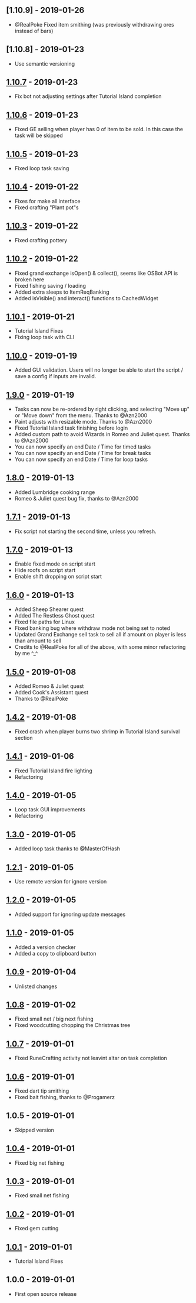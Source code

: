## [1.10.9] - 2019-01-26

- @RealPoke Fixed item smithing (was previously withdrawing ores instead of bars)

## [1.10.8] - 2019-01-23

- Use semantic versioning

## [1.10.7] - 2019-01-23

- Fix bot not adjusting settings after Tutorial Island completion

## [1.10.6] - 2019-01-23

- Fixed GE selling when player has 0 of item to be sold. In this case the task will be skipped

## [1.10.5] - 2019-01-23

- Fixed loop task saving

## [1.10.4] - 2019-01-22

- Fixes for make all interface
- Fixed crafting "Plant pot"s

## [1.10.3] - 2019-01-22

- Fixed crafting pottery

## [1.10.2] - 2019-01-22

- Fixed grand exchange isOpen() & collect(), seems like OSBot API is broken here
- Fixed fishing saving / loading
- Added extra sleeps to ItemReqBanking
- Added isVisible() and interact() functions to CachedWidget

## [1.10.1] - 2019-01-21

- Tutorial Island Fixes
- Fixing loop task with CLI

## [1.10.0] - 2019-01-19

- Added GUI validation. Users will no longer be able to start the script / save a config if inputs are invalid.

## [1.9.0] - 2019-01-19

- Tasks can now be re-ordered by right clicking, and selecting "Move up" or "Move down" from the menu. Thanks to @Azn2000
- Paint adjusts with resizable mode. Thanks to @Azn2000
- Fixed Tutorial Island task finishing before login
- Added custom path to avoid Wizards in Romeo and Juliet quest. Thanks to @Azn2000
- You can now specify an end Date / Time for timed tasks
- You can now specify an end Date / Time for break tasks
- You can now specify an end Date / Time for loop tasks

## [1.8.0] - 2019-01-13

- Added Lumbridge cooking range
- Romeo & Juliet quest bug fix, thanks to @Azn2000

## [1.7.1] - 2019-01-13

- Fix script not starting the second time, unless you refresh.

## [1.7.0] - 2019-01-13

- Enable fixed mode on script start
- Hide roofs on script start
- Enable shift dropping on script start

## [1.6.0] - 2019-01-13

- Added Sheep Shearer quest
- Added The Restless Ghost quest
- Fixed file paths for Linux
- Fixed banking bug where withdraw mode not being set to noted
- Updated Grand Exchange sell task to sell all if amount on player is less than amount to sell
- Credits to @RealPoke for all of the above, with some minor refactoring by me ^_^

## [1.5.0] - 2019-01-08

- Added Romeo & Juliet quest
- Added Cook's Assistant quest
- Thanks to @RealPoke

## [1.4.2] - 2019-01-08

- Fixed crash when player burns two shrimp in Tutorial Island survival section

## [1.4.1] - 2019-01-06

- Fixed Tutorial Island fire lighting
- Refactoring

## [1.4.0] - 2019-01-05

- Loop task GUI improvements
- Refactoring

## [1.3.0] - 2019-01-05

- Added loop task thanks to @MasterOfHash

## [1.2.1] - 2019-01-05

- Use remote version for ignore version

## [1.2.0] - 2019-01-05

- Added support for ignoring update messages

## [1.1.0] - 2019-01-05

- Added a version checker
- Added a copy to clipboard button

## [1.0.9] - 2019-01-04

- Unlisted changes

## [1.0.8] - 2019-01-02

- Fixed small net / big next fishing
- Fixed woodcutting chopping the Christmas tree

## [1.0.7] - 2019-01-01

- Fixed RuneCrafting activity not leavint altar on task completion

## [1.0.6] - 2019-01-01

- Fixed dart tip smithing
- Fixed bait fishing, thanks to @Progamerz

## 1.0.5 - 2019-01-01

- Skipped version

## [1.0.4] - 2019-01-01

- Fixed big net fishing

## [1.0.3] - 2019-01-01

- Fixed small net fishing

## [1.0.2] - 2019-01-01

- Fixed gem cutting

## [1.0.1] - 2019-01-01

- Tutorial Island Fixes

## 1.0.0 - 2019-01-01

- First open source release

[1.10.7]: https://github.com/explv/explvs-aio/compare/v4.0...v4.1
[1.10.6]: https://github.com/explv/explvs-aio/compare/v3.9...v4.0
[1.10.5]: https://github.com/explv/explvs-aio/compare/v3.8...v3.9
[1.10.4]: https://github.com/explv/explvs-aio/compare/v3.7...v3.8
[1.10.3]: https://github.com/explv/explvs-aio/compare/v3.6...v3.7
[1.10.2]: https://github.com/explv/explvs-aio/compare/v3.5...v3.6
[1.10.1]: https://github.com/explv/explvs-aio/compare/v3.4...v3.5
[1.10.0]: https://github.com/explv/explvs-aio/compare/v3.3...v3.4
[1.9.0]: https://github.com/explv/explvs-aio/compare/v3.2...v3.3
[1.8.0]: https://github.com/explv/explvs-aio/compare/v3.1...v3.2
[1.7.1]: https://github.com/explv/explvs-aio/compare/v3.0...v3.1
[1.7.0]: https://github.com/explv/explvs-aio/compare/v2.9...v3.0
[1.6.0]: https://github.com/explv/explvs-aio/compare/v2.8...v2.9
[1.5.0]: https://github.com/explv/explvs-aio/compare/v2.7...v2.8
[1.4.2]: https://github.com/explv/explvs-aio/compare/v2.6...v2.7
[1.4.1]: https://github.com/explv/explvs-aio/compare/v2.5...v2.6
[1.4.0]: https://github.com/explv/explvs-aio/compare/v2.3...v2.5
[1.3.0]: https://github.com/explv/explvs-aio/compare/v2.2...v2.3
[1.2.1]: https://github.com/explv/explvs-aio/compare/v2.1...v2.2
[1.2.0]: https://github.com/explv/explvs-aio/compare/v2.0...v2.1
[1.1.0]: https://github.com/explv/explvs-aio/compare/v1.9...v2.0
[1.0.9]: https://github.com/explv/explvs-aio/compare/v1.8...v1.9
[1.0.8]: https://github.com/explv/explvs-aio/compare/v1.7...v1.8
[1.0.7]: https://github.com/explv/explvs-aio/compare/v1.6...v1.7
[1.0.6]: https://github.com/explv/explvs-aio/compare/v1.5...v1.6
[1.0.4]: https://github.com/explv/explvs-aio/compare/v1.3...v1.4
[1.0.3]: https://github.com/explv/explvs-aio/compare/v1.2...v1.3
[1.0.2]: https://github.com/explv/explvs-aio/compare/v1.1...v1.2
[1.0.1]: https://github.com/explv/explvs-aio/compare/v1.0...v1.1
